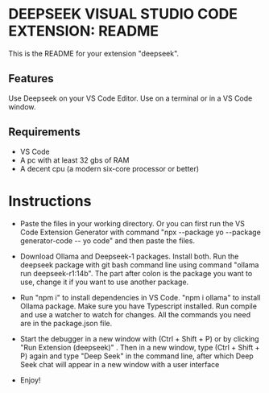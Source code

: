 # DEEPSEEK VISUAL STUDIO CODE EXTENSION: README

This is the README for your extension "deepseek". 

## Features

Use Deepseek on your VS Code Editor. Use on a terminal or in a VS Code window.

## Requirements

* VS Code
* A pc with at least 32 gbs of RAM
* A decent cpu (a modern six-core processor or better)

# Instructions


* Paste the files in your working directory. Or you can first run the VS Code Extension Generator with command "npx --package yo --package generator-code -- yo code" and then paste the files.
* Download Ollama and Deepseek-1 packages. Install both. Run the deepseek package with git bash command line using command "ollama run deepseek-r1:14b". The part after colon is the package you want to use, change it if you want to use another package.
* Run "npm i" to install dependencies in VS Code. "npm i ollama" to install Ollama package. Make sure you have Typescript installed. Run compile and use a watcher to watch for changes. All the commands you need are in the package.json file.
* Start the debugger in a new window with (Ctrl + Shift + P) or by clicking "Run Extension (deepseek)" . Then in a new window, type (Ctrl + Shift + P) again and type "Deep Seek" in the command line, after which Deep Seek chat will appear in a new window with a user interface
  
* Enjoy!
